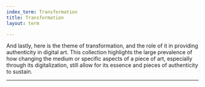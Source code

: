 ```yaml
---
index_term: Transformation
title: Transformation
layout: term

---
```

And lastly, here is the theme of transformation, and the role of it in providing authenticity in digital art. This collection highlights the large prevalence of how changing the medium or specific aspects of a piece of art, especially through its digitalization, still allow for its essence and pieces of authenticity to sustain. 
<hr>

